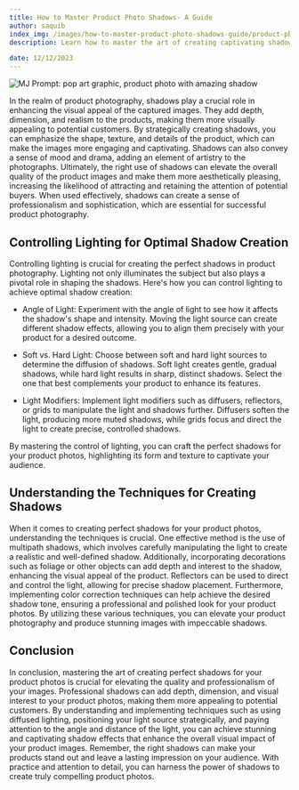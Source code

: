 ```yaml
---
title: How to Master Product Photo Shadows- A Guide
author: saquib
index_img: /images/how-to-master-product-photo-shadows-guide/product-photo-with-amazing-shadow.webp
description: Learn how to master the art of creating captivating shadows in product photography. Explore lighting techniques and expert tips to elevate your product images with depth and dimension

date: 12/12/2023
---
```


![MJ Prompt: pop art graphic, product photo with amazing shadow](/images/how-to-master-product-photo-shadows-guide/product-photo-with-amazing-shadow.webp)

In the realm of product photography, shadows play a crucial role in enhancing the visual appeal of the captured images. They add depth, dimension, and realism to the products, making them more visually appealing to potential customers. By strategically creating shadows, you can emphasize the shape, texture, and details of the product, which can make the images more engaging and captivating. Shadows can also convey a sense of mood and drama, adding an element of artistry to the photographs. Ultimately, the right use of shadows can elevate the overall quality of the product images and make them more aesthetically pleasing, increasing the likelihood of attracting and retaining the attention of potential buyers. When used effectively, shadows can create a sense of professionalism and sophistication, which are essential for successful product photography.

## Controlling Lighting for Optimal Shadow Creation
Controlling lighting is crucial for creating the perfect shadows in product photography. Lighting not only illuminates the subject but also plays a pivotal role in shaping the shadows. Here's how you can control lighting to achieve optimal shadow creation:

- Angle of Light: Experiment with the angle of light to see how it affects the shadow's shape and intensity. Moving the light source can create different shadow effects, allowing you to align them precisely with your product for a desired outcome.

- Soft vs. Hard Light: Choose between soft and hard light sources to determine the diffusion of shadows. Soft light creates gentle, gradual shadows, while hard light results in sharp, distinct shadows. Select the one that best complements your product to enhance its features.

- Light Modifiers: Implement light modifiers such as diffusers, reflectors, or grids to manipulate the light and shadows further. Diffusers soften the light, producing more muted shadows, while grids focus and direct the light to create precise, controlled shadows.

By mastering the control of lighting, you can craft the perfect shadows for your product photos, highlighting its form and texture to captivate your audience.

## Understanding the Techniques for Creating Shadows
When it comes to creating perfect shadows for your product photos, understanding the techniques is crucial. One effective method is the use of multipath shadows, which involves carefully manipulating the light to create a realistic and well-defined shadow. Additionally, incorporating decorations such as foliage or other objects can add depth and interest to the shadow, enhancing the visual appeal of the product. Reflectors can be used to direct and control the light, allowing for precise shadow placement. Furthermore, implementing color correction techniques can help achieve the desired shadow tone, ensuring a professional and polished look for your product photos. By utilizing these various techniques, you can elevate your product photography and produce stunning images with impeccable shadows.

## Conclusion
In conclusion, mastering the art of creating perfect shadows for your product photos is crucial for elevating the quality and professionalism of your images. Professional shadows can add depth, dimension, and visual interest to your product photos, making them more appealing to potential customers. By understanding and implementing techniques such as using diffused lighting, positioning your light source strategically, and paying attention to the angle and distance of the light, you can achieve stunning and captivating shadow effects that enhance the overall visual impact of your product images. Remember, the right shadows can make your products stand out and leave a lasting impression on your audience. With practice and attention to detail, you can harness the power of shadows to create truly compelling product photos.